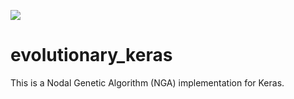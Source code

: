 ![](https://github.com/N3PDF/evolutionary_keras/workflows/pytest/badge.svg)

# evolutionary_keras

This is a Nodal Genetic Algorithm (NGA) implementation for Keras.
